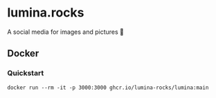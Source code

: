 # lumina.rocks

A social media for images and pictures 📸

## Docker
### Quickstart
`docker run --rm -it -p 3000:3000 ghcr.io/lumina-rocks/lumina:main`
